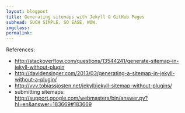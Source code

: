 ```yaml
---
layout: blogpost
title: Generating sitemaps with Jekyll & GitHub Pages
subhead: SUCH SIMPLE. SO EASE. WOW.
imgclass:
permalink:
---
```


References:
- http://stackoverflow.com/questions/13544241/generate-sitemap-in-jekyll-without-plugin
- http://davidensinger.com/2013/03/generating-a-sitemap-in-jekyll-without-a-plugin/
- http://vvv.tobiassjosten.net/jekyll/jekyll-sitemap-without-plugins/
- submitting sitemaps: http://support.google.com/webmasters/bin/answer.py?hl=en&answer=183669#183669